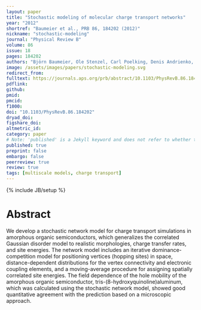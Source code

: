 ```yaml
---
layout: paper
title: "Stochastic modeling of molecular charge transport networks"
year: "2012"
shortref: "Baumeier et al., PRB 86, 184202 (2012)"
nickname: "stochastic-modeling"
journal: "Physical Review B"
volume: 86
issue: 18
pages: 184202 
authors: "Björn Baumeier, Ole Stenzel, Carl Poelking, Denis Andrienko, and Volker Schmidt"
image: /assets/images/papers/stochastic-modeling.svg
redirect_from: 
fulltext: https://journals.aps.org/prb/abstract/10.1103/PhysRevB.86.184202
pdflink: 
github: 
pmid: 
pmcid: 
f1000: 
doi: "10.1103/PhysRevB.86.184202"
dryad_doi: 
figshare_doi: 
altmetric_id: 
category: paper
# Note: 'published' is a Jekyll keyword and does not refer to whether the paper is published, but rather to whether this Markdown should be part of the rendered site.
published: true
preprint: false
embargo: false	
peerreview: true
review: true
tags: [multiscale models, charge transport]
---
```

{% include JB/setup %}

# Abstract 

We develop a stochastic network model for charge transport simulations in amorphous organic semiconductors, which generalizes the correlated Gaussian disorder model to realistic morphologies, charge transfer rates, and site energies. The network model includes an iterative dominance-competition model for positioning vertices (hopping sites) in space, distance-dependent distributions for the vertex connectivity and electronic coupling elements, and a moving-average procedure for assigning spatially correlated site energies. The field dependence of the hole mobility of the amorphous organic semiconductor, tris-(8-hydroxyquinoline)aluminum, which was calculated using the stochastic network model, showed good quantitative agreement with the prediction based on a microscopic approach.

